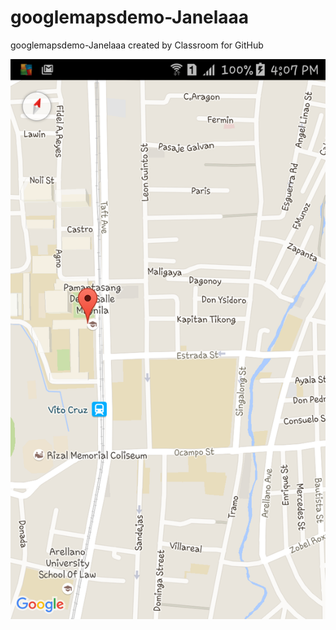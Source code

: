 # googlemapsdemo-Janelaaa
googlemapsdemo-Janelaaa created by Classroom for GitHub

![alt tag](https://github.com/DeLaSalleUniversity-Manila/googlemapsdemo-Janelaaa/blob/master/device-2015-12-07-160733.png)

